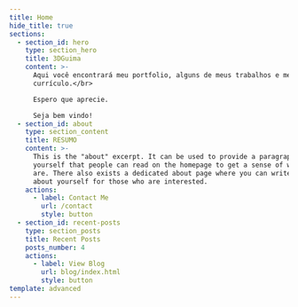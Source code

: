 ```yaml
---
title: Home
hide_title: true
sections:
  - section_id: hero
    type: section_hero
    title: 3DGuima
    content: >-
      Aqui você encontrará meu portfolio, alguns de meus trabalhos e meu
      currículo.</br>

      Espero que aprecie.

      Seja bem vindo!
  - section_id: about
    type: section_content
    title: RESUMO
    content: >-
      This is the "about" excerpt. It can be used to provide a paragraph about
      yourself that people can read on the homepage to get a sense of who you
      are. There also exists a dedicated about page where you can write more
      about yourself for those who are interested.
    actions:
      - label: Contact Me
        url: /contact
        style: button
  - section_id: recent-posts
    type: section_posts
    title: Recent Posts
    posts_number: 4
    actions:
      - label: View Blog
        url: blog/index.html
        style: button
template: advanced
---
```

